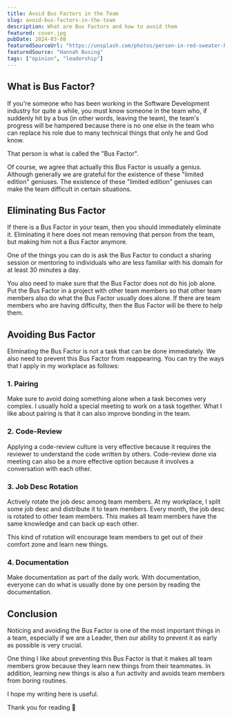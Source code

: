 ```yaml
---
title: Avoid Bus Factors in the Team
slug: avoid-bus-factors-in-the-team
description: What are Bus Factors and how to avoid them
featured: cover.jpg
pubDate: 2024-03-08
featuredSourceUrl: "https://unsplash.com/photos/person-in-red-sweater-holding-babys-hand-Zyx1bK9mqmA"
featuredSource: "Hannah Busing"
tags: ["opinion", "leadership"]
---
```


## What is Bus Factor?

If you're someone who has been working in the Software Development industry for quite a while, you must know someone in the team who, if suddenly hit by a bus (in other words, leaving the team), the team's progress will be hampered because there is no one else in the team who can replace his role due to many technical things that only he and God know.

That person is what is called the "Bus Factor".

Of course, we agree that actually this Bus Factor is usually a genius. Although generally we are grateful for the existence of these "limited edition" geniuses. The existence of these "limited edition" geniuses can make the team difficult in certain situations.

## Eliminating Bus Factor

If there is a Bus Factor in your team, then you should immediately eliminate it. Eliminating it here does not mean removing that person from the team, but making him not a Bus Factor anymore.

One of the things you can do is ask the Bus Factor to conduct a sharing session or mentoring to individuals who are less familiar with his domain for at least 30 minutes a day.

You also need to make sure that the Bus Factor does not do his job alone. Put the Bus Factor in a project with other team members so that other team members also do what the Bus Factor usually does alone. If there are team members who are having difficulty, then the Bus Factor will be there to help them.

## Avoiding Bus Factor

Eliminating the Bus Factor is not a task that can be done immediately. We also need to prevent this Bus Factor from reappearing. You can try the ways that I apply in my workplace as follows:

### 1. Pairing

Make sure to avoid doing something alone when a task becomes very complex. I usually hold a special meeting to work on a task together. What I like about pairing is that it can also improve bonding in the team.

### 2. Code-Review

Applying a code-review culture is very effective because it requires the reviewer to understand the code written by others. Code-review done via meeting can also be a more effective option because it involves a conversation with each other.

### 3. Job Desc Rotation

Actively rotate the job desc among team members. At my workplace, I split some job desc and distribute it to team members. Every month, the job desc is rotated to other team members. This makes all team members have the same knowledge and can back up each other.

This kind of rotation will encourage team members to get out of their comfort zone and learn new things.

### 4. Documentation

Make documentation as part of the daily work. With documentation, everyone can do what is usually done by one person by reading the documentation.

## Conclusion

Noticing and avoiding the Bus Factor is one of the most important things in a team, especially if we are a Leader, then our ability to prevent it as early as possible is very crucial.

One thing I like about preventing this Bus Factor is that it makes all team members grow because they learn new things from their teammates. In addition, learning new things is also a fun activity and avoids team members from boring routines.

I hope my writing here is useful.

Thank you for reading 👋
